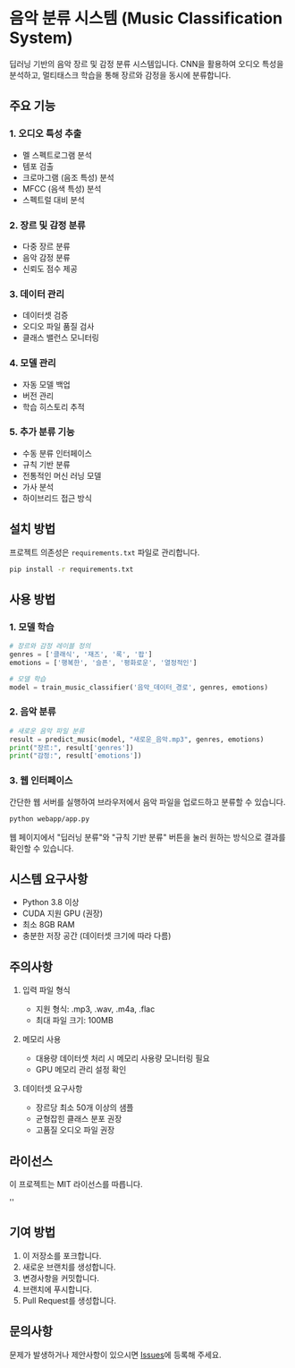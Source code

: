 # 음악 분류 시스템 (Music Classification System)

딥러닝 기반의 음악 장르 및 감정 분류 시스템입니다. CNN을 활용하여 오디오 특성을 분석하고, 멀티태스크 학습을 통해 장르와 감정을 동시에 분류합니다.

## 주요 기능

### 1. 오디오 특성 추출
- 멜 스펙트로그램 분석
- 템포 검출
- 크로마그램 (음조 특성) 분석
- MFCC (음색 특성) 분석
- 스펙트럴 대비 분석

### 2. 장르 및 감정 분류
- 다중 장르 분류
- 음악 감정 분류
- 신뢰도 점수 제공

### 3. 데이터 관리
- 데이터셋 검증
- 오디오 파일 품질 검사
- 클래스 밸런스 모니터링

### 4. 모델 관리
- 자동 모델 백업
- 버전 관리
- 학습 히스토리 추적

### 5. 추가 분류 기능
- 수동 분류 인터페이스
- 규칙 기반 분류
- 전통적인 머신 러닝 모델
- 가사 분석
- 하이브리드 접근 방식

## 설치 방법

프로젝트 의존성은 `requirements.txt` 파일로 관리합니다.

```bash
pip install -r requirements.txt
```

## 사용 방법

### 1. 모델 학습
```python
# 장르와 감정 레이블 정의
genres = ['클래식', '재즈', '록', '팝']
emotions = ['행복한', '슬픈', '평화로운', '열정적인']

# 모델 학습
model = train_music_classifier('음악_데이터_경로', genres, emotions)
```

### 2. 음악 분류
```python
# 새로운 음악 파일 분류
result = predict_music(model, "새로운_음악.mp3", genres, emotions)
print("장르:", result['genres'])
print("감정:", result['emotions'])
```

### 3. 웹 인터페이스

간단한 웹 서버를 실행하여 브라우저에서 음악 파일을 업로드하고 분류할 수 있습니다.

```bash
python webapp/app.py
```

웹 페이지에서 "딥러닝 분류"와 "규칙 기반 분류" 버튼을 눌러 원하는 방식으로 결과를 확인할 수 있습니다.

## 시스템 요구사항

- Python 3.8 이상
- CUDA 지원 GPU (권장)
- 최소 8GB RAM
- 충분한 저장 공간 (데이터셋 크기에 따라 다름)

## 주의사항

1. 입력 파일 형식
   - 지원 형식: .mp3, .wav, .m4a, .flac
   - 최대 파일 크기: 100MB

2. 메모리 사용
   - 대용량 데이터셋 처리 시 메모리 사용량 모니터링 필요
   - GPU 메모리 관리 설정 확인

3. 데이터셋 요구사항
   - 장르당 최소 50개 이상의 샘플
   - 균형잡힌 클래스 분포 권장
   - 고품질 오디오 파일 권장

## 라이선스

이 프로젝트는 MIT 라이선스를 따릅니다.

''

## 기여 방법

1. 이 저장소를 포크합니다.
2. 새로운 브랜치를 생성합니다.
3. 변경사항을 커밋합니다.
4. 브랜치에 푸시합니다.
5. Pull Request를 생성합니다.

## 문의사항

문제가 발생하거나 제안사항이 있으시면 [Issues](https://github.com/imsang27/Music-Classification/issues)에 등록해 주세요.


